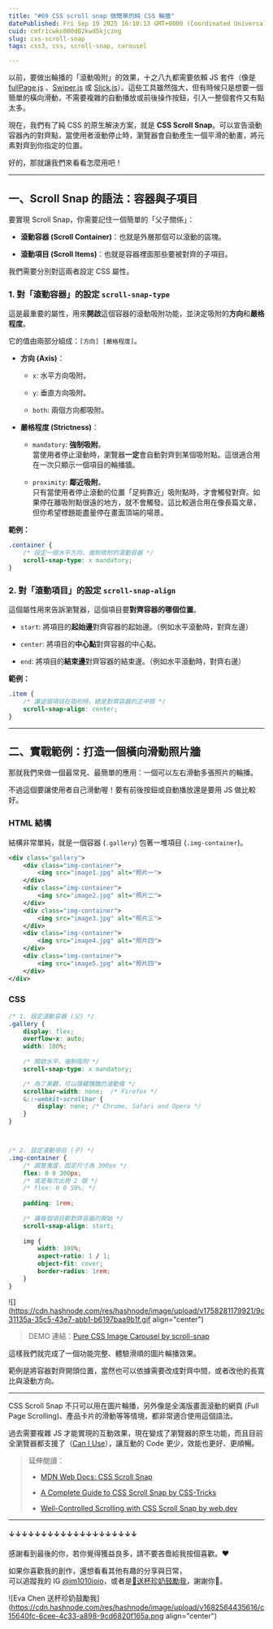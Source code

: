 ```yaml
---
title: "#69 CSS scroll snap 做簡單的純 CSS 輪播"
datePublished: Fri Sep 19 2025 16:10:13 GMT+0000 (Coordinated Universal Time)
cuid: cmfr1cwks000d02kwd5kjczng
slug: css-scroll-snap
tags: css3, css, scroll-snap, carousel

---
```


以前，要做出輪播的「滾動吸附」的效果，十之八九都需要依賴 JS 套件（像是 [fullPage.js](https://alvarotrigo.com/fullPage/) 、[Swiper.js](https://swiperjs.com/) 或 [Slick.js](https://kenwheeler.github.io/slick/)）。這些工具雖然強大，但有時候只是想要一個簡單的橫向滑動，不需要複雜的自動播放或前後操作按鈕，引入一整個套件又有點太多。

現在，我們有了純 CSS 的原生解決方案，就是 **CSS Scroll Snap**。可以宣告滾動容器內的對齊點，當使用者滾動停止時，瀏覽器會自動產生一個平滑的動畫，將元素對齊到你指定的位置。

好的，那就讓我們來看看怎麼用吧！

---

## 一、Scroll Snap 的語法：容器與子項目

要實現 Scroll Snap，你需要記住一個簡單的「父子關係」：

* **滾動容器 (Scroll Container)**：也就是外層那個可以滾動的區塊。
    
* **滾動項目 (Scroll Items)**：也就是容器裡面那些要被對齊的子項目。
    

我們需要分別對這兩者設定 CSS 屬性。

### 1\. 對「滾動容器」的設定 `scroll-snap-type`

這是最重要的屬性，用來**開啟**這個容器的滾動吸附功能，並決定吸附的**方向**和**嚴格程度**。

它的值由兩部分組成：`[方向] [嚴格程度]`。

* **方向 (Axis)**：
    
    * `x`: 水平方向吸附。
        
    * `y`: 垂直方向吸附。
        
    * `both`: 兩個方向都吸附。
        
* **嚴格程度 (Strictness)**：
    
    * `mandatory`: **強制吸附**。  
        當使用者停止滾動時，瀏覽器**一定**會自動對齊到某個吸附點。這很適合用在一次只顯示一個項目的輪播牆。
        
    * `proximity`: **鄰近吸附**。  
        只有當使用者停止滾動的位置「足夠靠近」吸附點時，才會觸發對齊。如果停在離吸附點很遠的地方，就不會觸發。這比較適合用在像長篇文章，但你希望標題能盡量停在畫面頂端的場景。
        

**範例：**

```css
.container {
    /* 設定一個水平方向、強制吸附的滾動容器 */
    scroll-snap-type: x mandatory;
}
```

### 2\. 對「滾動項目」的設定 `scroll-snap-align`

這個屬性用來告訴瀏覽器，這個項目要**對齊容器的哪個位置**。

* `start`: 將項目的**起始邊**對齊容器的起始邊。（例如水平滾動時，對齊左邊）
    
* `center`: 將項目的**中心點**對齊容器的中心點。
    
* `end`: 將項目的**結束邊**對齊容器的結束邊。（例如水平滾動時，對齊右邊）
    

**範例：**

```css
.item {
    /* 讓這個項目在吸附時，總是對齊容器的正中間 */
    scroll-snap-align: center;
}
```

---

## 二、實戰範例：打造一個橫向滑動照片牆

那就我們來做一個最常見、最簡單的應用：一個可以左右滑動多張照片的輪播。

不過這個要讓使用者自己滑動喔！要有前後按鈕或自動播放還是要用 JS 做比較好。

### HTML 結構

結構非常單純，就是一個容器 (`.gallery`) 包著一堆項目 (`.img-container`)。

```xml
<div class="gallery">
    <div class="img-container">
        <img src="image1.jpg" alt="照片一">
    </div>
    <div class="img-container">
        <img src="image2.jpg" alt="照片二">
    </div>
    <div class="img-container">
        <img src="image3.jpg" alt="照片三">
    </div>
    <div class="img-container">
        <img src="image4.jpg" alt="照片四">
    </div>
    <div class="img-container">
        <img src="image5.jpg" alt="照片四">
    </div>
</div>
```

### CSS

```css
/* 1. 設定滾動容器 (父) */
.gallery {
    display: flex;
    overflow-x: auto;
    width: 100%;
    
    /* 開啟水平、強制吸附 */
    scroll-snap-type: x mandatory;

    /* 為了美觀，可以隱藏醜醜的滾動條 */
    scrollbar-width: none;  /* Firefox */
    &::-webkit-scrollbar {
        display: none; /* Chrome, Safari and Opera */
    }
}



/* 2. 設定滾動項目 (子) */
.img-container {
    /* 調整寬度，固定尺寸為 300px */
    flex: 0 0 300px;
    /* 或是每次出現 2 個 */
    /* flex: 0 0 50%; */
    
    padding: 1rem;
    
    /* 讓每個項目都對齊容器的開始 */
    scroll-snap-align: start;
    
    img {
        width: 100%;
        aspect-ratio: 1 / 1;
        object-fit: cover;
        border-radius: 1rem;
    }
}
```

![](https://cdn.hashnode.com/res/hashnode/image/upload/v1758281179921/9c31135a-35c5-43e7-abb1-b6197baa9b1f.gif align="center")

> DEMO 連結：[Pure CSS Image Carousel by scroll-snap](https://codepen.io/im1010ioio/pen/KwVKZBY)

這樣我們就完成了一個功能完整、體驗滑順的圖片輪播效果。

範例是將容器對齊開頭位置，當然也可以依據需要改成對齊中間，或者改他的長寬比與滾動方向。

---

CSS Scroll Snap 不只可以用在圖片輪播，另外像是全滿版畫面滾動的網頁 (Full Page Scrolling)、產品卡片的滑動等等情境，都非常適合使用這個語法。

過去需要複雜 JS 才能實現的互動效果，現在變成了瀏覽器的原生功能，而且目前全瀏覽器都支援了（[Can I Use](https://caniuse.com/css-snappoints)），讓互動的 Code 更少，效能也更好、更順暢。

> 延伸閱讀：
> 
> * [MDN Web Docs: CSS Scroll Snap](https://developer.mozilla.org/zh-CN/docs/Web/CSS/CSS_Scroll_Snap)
>     
> * [A Complete Guide to CSS Scroll Snap by CSS-Tricks](https://css-tricks.com/practical-css-scroll-snapping/)
>     
> * [Well-Controlled Scrolling with CSS Scroll Snap by web.dev](https://web.dev/articles/css-scroll-snap)
>     

---

#### ↓↓↓↓↓↓↓↓↓↓↓↓↓↓↓↓↓↓↓↓

感謝看到最後的你，若你覺得獲益良多，請不要吝嗇給我按個喜歡。❤️

如果你喜歡我的創作，還想看看其他有趣的分享與日常，  
可以追蹤我的 IG [@im1010ioio](https://www.instagram.com/im1010ioio/)，或者是[🧋送杯珍奶鼓勵我](https://im1010ioio.bobaboba.me/)，謝謝你🥰。

![Eva Chen 送杯珍奶鼓勵我](https://cdn.hashnode.com/res/hashnode/image/upload/v1682564435616/c15640fc-6cee-4c33-a898-9cd6820f165a.png align="center")